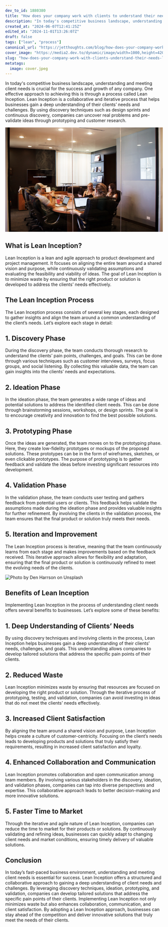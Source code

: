 ```yaml
---
dev_to_id: 1880380
title: "How does your company work with clients to understand their needs?"
description: "In today's competitive business landscape, understanding and meeting client needs is crucial for the..."
created_at: "2024-06-07T12:41:25Z"
edited_at: "2024-11-01T13:26:07Z"
draft: false
tags: ["lean", "process"]
canonical_url: "https://jetthoughts.com/blog/how-does-your-company-work-with-clients-understand-their-needs-lean-process/"
cover_image: "https://media2.dev.to/dynamic/image/width=1000,height=420,fit=cover,gravity=auto,format=auto/https%3A%2F%2Fraw.githubusercontent.com%2Fjetthoughts%2Fjetthoughts.github.io%2Fmaster%2Fstatic%2Fassets%2Fimg%2Fblog%2Fhow-does-your-company-work-with-clients-understand-their-needs-lean-process%2Ffile_0.jpeg"
slug: "how-does-your-company-work-with-clients-understand-their-needs-lean-process"
metatags:
  image: cover.jpeg
---
```

In today's competitive business landscape, understanding and meeting client needs is crucial for the success and growth of any company. One effective approach to achieving this is through a process called Lean Inception. Lean Inception is a collaborative and iterative process that helps businesses gain a deep understanding of their clients’ needs and challenges. By using discovery techniques such as design sprints and continuous discovery, companies can uncover real problems and pre-validate ideas through prototyping and customer research.

![Photo by [Campaign Creators](https://unsplash.com/@campaign_creators?utm_content=creditCopyText&utm_medium=referral&utm_source=unsplash) on [Unsplash](https://unsplash.com/photos/people-sitting-near-table-with-laptop-computer-qCi_MzVODoU?utm_content=creditCopyText&utm_medium=referral&utm_source=unsplash)](file_0.jpeg)

## What is Lean Inception?

Lean Inception is a lean and agile approach to product development and project management. It focuses on aligning the entire team around a shared vision and purpose, while continuously validating assumptions and evaluating the feasibility and viability of ideas. The goal of Lean Inception is to minimize waste by ensuring that the right product or solution is developed to address the clients’ needs effectively.

## The Lean Inception Process

The Lean Inception process consists of several key stages, each designed to gather insights and align the team around a common understanding of the client’s needs. Let’s explore each stage in detail:

## 1. Discovery Phase

During the discovery phase, the team conducts thorough research to understand the clients’ pain points, challenges, and goals. This can be done through various techniques such as customer interviews, surveys, focus groups, and social listening. By collecting this valuable data, the team can gain insights into the clients’ needs and expectations.

## 2. Ideation Phase

In the ideation phase, the team generates a wide range of ideas and potential solutions to address the identified client needs. This can be done through brainstorming sessions, workshops, or design sprints. The goal is to encourage creativity and innovation to find the best possible solutions.

## 3. Prototyping Phase

Once the ideas are generated, the team moves on to the prototyping phase. Here, they create low-fidelity prototypes or mockups of the proposed solutions. These prototypes can be in the form of wireframes, sketches, or even clickable prototypes. The purpose of prototyping is to gather feedback and validate the ideas before investing significant resources into development.

## 4. Validation Phase

In the validation phase, the team conducts user testing and gathers feedback from potential users or clients. This feedback helps validate the assumptions made during the ideation phase and provides valuable insights for further refinement. By involving the clients in the validation process, the team ensures that the final product or solution truly meets their needs.

## 5. Iteration and Improvement

The Lean Inception process is iterative, meaning that the team continuously learns from each stage and makes improvements based on the feedback received. This iterative approach allows for flexibility and adaptation, ensuring that the final product or solution is continuously refined to meet the evolving needs of the clients.

![Photo by [Den Harrson](https://unsplash.com/@harrson?utm_content=creditCopyText&utm_medium=referral&utm_source=unsplash) on [Unsplash](https://unsplash.com/photos/white-and-blue-hard-rock-cafe-print-round-hat-m-HZ2aex1so?utm_content=creditCopyText&utm_medium=referral&utm_source=unsplash)](file_1.jpeg)

## Benefits of Lean Inception

Implementing Lean Inception in the process of understanding client needs offers several benefits to businesses. Let’s explore some of these benefits:

## 1. Deep Understanding of Clients’ Needs

By using discovery techniques and involving clients in the process, Lean Inception helps businesses gain a deep understanding of their clients’ needs, challenges, and goals. This understanding allows companies to develop tailored solutions that address the specific pain points of their clients.

## 2. Reduced Waste

Lean Inception minimizes waste by ensuring that resources are focused on developing the right product or solution. Through the iterative process of prototyping, testing, and validation, companies can avoid investing in ideas that do not meet the clients’ needs effectively.

## 3. Increased Client Satisfaction

By aligning the team around a shared vision and purpose, Lean Inception helps create a culture of customer-centricity. Focusing on the client’s needs leads to developing products and solutions that truly satisfy their requirements, resulting in increased client satisfaction and loyalty.

## 4. Enhanced Collaboration and Communication

Lean Inception promotes collaboration and open communication among team members. By involving various stakeholders in the discovery, ideation, and validation phases, companies can tap into diverse perspectives and expertise. This collaborative approach leads to better decision-making and more innovative solutions.

## 5. Faster Time to Market

Through the iterative and agile nature of Lean Inception, companies can reduce the time to market for their products or solutions. By continuously validating and refining ideas, businesses can quickly adapt to changing client needs and market conditions, ensuring timely delivery of valuable solutions.

## Conclusion

In today’s fast-paced business environment, understanding and meeting client needs is essential for success. Lean Inception offers a structured and collaborative approach to gaining a deep understanding of client needs and challenges. By leveraging discovery techniques, ideation, prototyping, and validation, companies can develop tailored solutions that address the specific pain points of their clients. Implementing Lean Inception not only minimizes waste but also enhances collaboration, communication, and client satisfaction. By adopting a Lean Inception approach, businesses can stay ahead of the competition and deliver innovative solutions that truly meet the needs of their clients.
